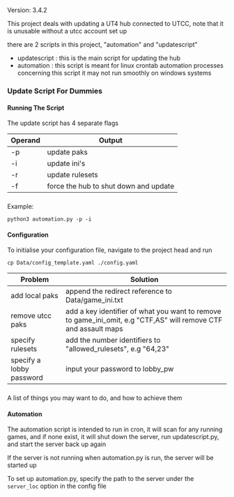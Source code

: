 Version: 3.4.2

This project deals with updating a UT4 hub connected to UTCC, note that it is unusable without a utcc account set up

there are 2 scripts in this project, "automation" and "updatescript"
- updatescript : this is the main script for updating the hub
- automation : this script is meant for linux crontab automation processes concerning this script
                 it may not run smoothly on windows systems

### Update Script For Dummies
#### Running The Script

The update script has 4 separate flags

| Operand  | Output |
|----------|--------|
| -p | update paks|
| -i | update ini's |
| -r | update rulesets |
| -f | force the hub to shut down and update|
###

Example:
```
python3 automation.py -p -i
```

#### Configuration
To initialise your configuration file, navigate to the project head and run
```
cp Data/config_template.yaml ./config.yaml
```

| Problem                                                            | Solution                                                                                                                                 |
|--------------------------------------------------------------------|------------------------------------------------------------------------------------------------------------------------------------------------|
| add local paks | append the redirect reference to Data/game_ini.txt|
| remove utcc paks | add a key identifier of what you want to remove to game_ini_omit, e.g "CTF,AS" will remove CTF and assault maps|
| specify rulesets | add the number identifiers to "allowed_rulesets", e.g "64,23" |
| specify a lobby password | input your password to lobby_pw |
###
A list of things you may want to do, and how to achieve them

#### Automation
The automation script is intended to run in cron, it will scan for any running games, and if none exist, it will shut down the server, run updatescript.py, and start the server back up again

If the server is not running when automation.py is run, the server will be started up

To set up automation.py, specify the path to the server under the ```server_loc``` option in the config file
